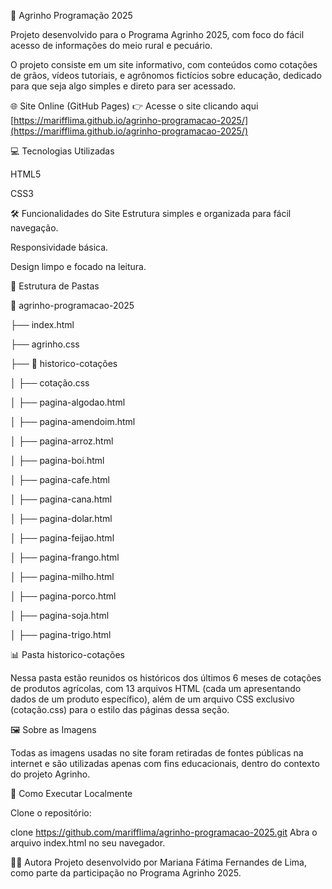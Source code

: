 🌱 Agrinho Programação 2025

Projeto desenvolvido para o Programa Agrinho 2025, com foco do fácil acesso de informações do meio rural e pecuário.

O projeto consiste em um site informativo, com conteúdos como cotações de grãos, vídeos tutoriais, e agrônomos fictícios sobre educação, dedicado para que seja algo simples e direto para ser acessado.

🌐 Site Online (GitHub Pages)
👉 Acesse o site clicando aqui
[https://marifflima.github.io/agrinho-programacao-2025/](https://marifflima.github.io/agrinho-programacao-2025/)

💻 Tecnologias Utilizadas

HTML5

CSS3

🛠️ Funcionalidades do Site
Estrutura simples e organizada para fácil navegação.

Responsividade básica.

Design limpo e focado na leitura.

📂 Estrutura de Pastas

📁 agrinho-programacao-2025

├── index.html

├── agrinho.css

   ├── 📁 historico-cotações

   │   ├── cotação.css

   │   ├── pagina-algodao.html

   │   ├── pagina-amendoim.html

   │   ├── pagina-arroz.html

   │   ├── pagina-boi.html

   │   ├── pagina-cafe.html

   │   ├── pagina-cana.html

   │   ├── pagina-dolar.html

   │   ├── pagina-feijao.html

   │   ├── pagina-frango.html

   │   ├── pagina-milho.html

   │   ├── pagina-porco.html

   │   ├── pagina-soja.html

   │   ├── pagina-trigo.html


📊 Pasta historico-cotações

Nessa pasta estão reunidos os históricos dos últimos 6 meses de cotações de produtos agrícolas, com 13 arquivos HTML (cada um apresentando dados de um produto específico), além de um arquivo CSS exclusivo (cotação.css) para o estilo das páginas dessa seção.

🖼️ Sobre as Imagens

Todas as imagens usadas no site foram retiradas de fontes públicas na internet e são utilizadas apenas com fins educacionais, dentro do contexto do projeto Agrinho.

🌟 Como Executar Localmente

Clone o repositório:

clone https://github.com/marifflima/agrinho-programacao-2025.git
Abra o arquivo index.html no seu navegador.

👩‍💻 Autora
Projeto desenvolvido por Mariana Fátima Fernandes de Lima, como parte da participação no Programa Agrinho 2025.
